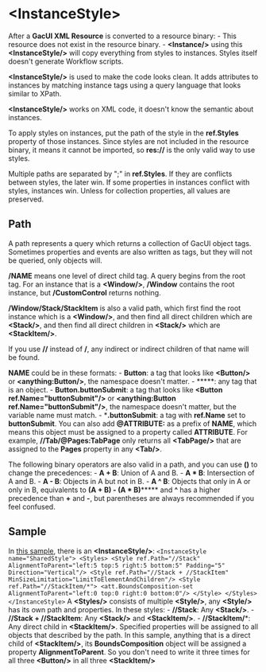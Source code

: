 # \<InstanceStyle\>

After a **GacUI XML Resource** is converted to a resource binary: - This resource does not exist in the resource binary. - **\<Instance/\>** using this **\<InstanceStyle/\>** will copy everything from styles to instances. Styles itself doesn't generate Workflow scripts.

**\<InstanceStyle/\>** is used to make the code looks clean. It adds attributes to instances by matching instance tags using a query language that looks similar to XPath.

**\<InstanceStyle/\>** works on XML code, it doesn't know the semantic about instances.

To apply styles on instances, put the path of the style in the **ref.Styles** property of those instances. Since styles are not included in the resource binary, it means it cannot be imported, so **res://** is the only valid way to use styles.

Multiple paths are separated by ";" in **ref.Styles**. If they are conflicts between styles, the later win. If some properties in instances conflict with styles, instances win. Unless for collection properties, all values are preserved.

## Path

A path represents a query which returns a collection of GacUI object tags. Sometimes properties and events are also written as tags, but they will not be queried, only objects will.

**/NAME** means one level of direct child tag. A query begins from the root tag. For an instance that is a **\<Window/\>**, **/Window** contains the root instance, but **/CustomControl** returns nothing.

**/Window/Stack/StackItem** is also a valid path, which first find the root instance which is a **\<Window/\>**, and then find all direct children which are **\<Stack/\>**, and then find all direct children in **\<Stack/\>** which are **\<StackItem/\>**.

If you use **//** instead of **/**, any indirect or indirect children of that name will be found.

**NAME** could be in these formats: - **Button**: a tag that looks like **\<Button/\>** or **\<anything:Button/\>**, the namespace doesn't matter. - *****: any tag that is an object. - **Button.buttonSubmit**: a tag that looks like **\<Button ref.Name="buttonSubmit"/\>** or **\<anything:Button ref.Name="buttonSubmit"/\>**, the namespace doesn't matter, but the variable name must match. - ***.buttonSubmit**: a tag with **ref.Name** set to **buttonSubmit**. You can also add **@ATTRIBUTE:** as a prefix of **NAME**, which means this object must be assigned to a property called **ATTRIBUTE**. For example, **//Tab/@Pages:TabPage** only returns all **\<TabPage/\>** that are assigned to the **Pages** property in any **\<Tab/\>**.

The following binary operators are also valid in a path, and you can use **()** to change the precedences: - **A + B**: Union of A and B. - **A * B**: Intersection of A and B. - **A - B**: Objects in A but not in B. - **A ^ B**: Objects that only in A or only in B, equivalents to **(A + B) - (A * B)******* and **^** has a higher precedence than **+** and **-**, but parentheses are always recommended if you feel confused.

## Sample

In [this sample](https://github.com/vczh-libraries/Release/blob/master/SampleForDoc/GacUI/XmlRes/kb_xmlres_data/TextPage.xml), there is an **\<InstanceStyle/\>**: ``` <InstanceStyle name="SharedStyle"> <Styles> <Style ref.Path="//Stack" AlignmentToParent="left:5 top:5 right:5 bottom:5" Padding="5" Direction="Vertical"/> <Style ref.Path="//Stack + //StackItem" MinSizeLimitation="LimitToElementAndChildren"/> <Style ref.Path="//StackItem/*"> <att.BoundsComposition-set AlignmentToParent="left:0 top:0 right:0 bottom:0"/> </Style> </Styles> </InstanceStyle> ``` A **\<Styles/\>** consists of multiple **\<Style/\>**, any **\<Style/\>** has its own path and properties. In these styles: - **//Stack**: Any **\<Stack/\>**. - **//Stack + //StackItem**: Any **\<Stack/\>** and **\<StackItem/\>**. - **//StackItem/***: Any direct child in **\<StackItem/\>**. Specified properties will be assigned to all objects that described by the path. In this sample, anything that is a direct child of **\<StackItem/\>**, its **BoundsComposition** object will be assigned a property **AlignmentToParent**. So you don't need to write it three times for all three **\<Button/\>** in all three **\<StackItem/\>**

